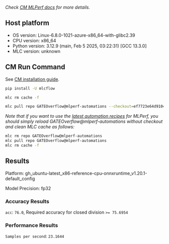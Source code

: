*Check [CM MLPerf docs](https://docs.mlcommons.org/inference) for more details.*

## Host platform

* OS version: Linux-6.8.0-1021-azure-x86_64-with-glibc2.39
* CPU version: x86_64
* Python version: 3.12.9 (main, Feb  5 2025, 03:22:31) [GCC 13.3.0]
* MLC version: unknown

## CM Run Command

See [CM installation guide](https://docs.mlcommons.org/inference/install/).

```bash
pip install -U mlcflow

mlc rm cache -f

mlc pull repo GATEOverflow@mlperf-automations --checkout=ef7723e64d9104f5ed2e6b3f72a95b4442ddfb9d


```
*Note that if you want to use the [latest automation recipes](https://docs.mlcommons.org/inference) for MLPerf,
 you should simply reload GATEOverflow@mlperf-automations without checkout and clean MLC cache as follows:*

```bash
mlc rm repo GATEOverflow@mlperf-automations
mlc pull repo GATEOverflow@mlperf-automations
mlc rm cache -f

```

## Results

Platform: gh_ubuntu-latest_x86-reference-cpu-onnxruntime_v1.20.1-default_config

Model Precision: fp32

### Accuracy Results 
`acc`: `76.0`, Required accuracy for closed division `>= 75.6954`

### Performance Results 
`Samples per second`: `23.1644`
